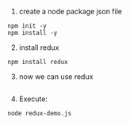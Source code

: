 1. create a node package json file

```
npm init -y
npm install -y
```

2. install redux

```
npm install redux
```

3. now we can use redux 
```
```

4. Execute:
```
node redux-demo.js
```

